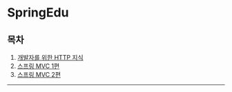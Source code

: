 # SpringEdu
## 목차

1. [개발자를 위한 HTTP 지식](/SpringEdu/core)
2. [스프링 MVC 1편](/SpringEdu/mvc)
3. [스프링 MVC 2편](/SpringEdu/mvc2)

---
